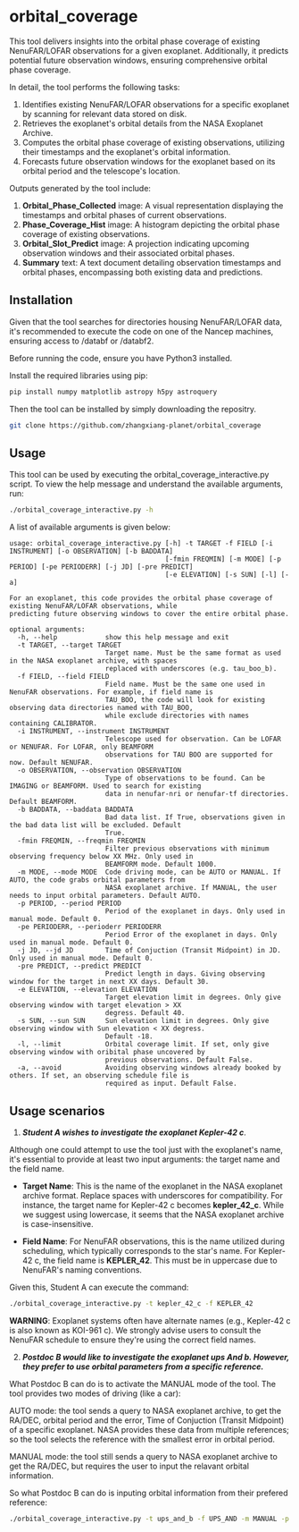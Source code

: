 # orbital_coverage

This tool delivers insights into the orbital phase coverage of existing NenuFAR/LOFAR observations for a given exoplanet. Additionally, it predicts potential future observation windows, ensuring comprehensive orbital phase coverage.

In detail, the tool performs the following tasks:

1. Identifies existing NenuFAR/LOFAR observations for a specific exoplanet by scanning for relevant data stored on disk.
2. Retrieves the exoplanet's orbital details from the NASA Exoplanet Archive.
3. Computes the orbital phase coverage of existing observations, utilizing their timestamps and the exoplanet's orbital information.
4. Forecasts future observation windows for the exoplanet based on its orbital period and the telescope's location.

Outputs generated by the tool include:

1. **Orbital_Phase_Collected** image: A visual representation displaying the timestamps and orbital phases of current observations.
2. **Phase_Coverage_Hist** image: A histogram depicting the orbital phase coverage of existing observations.
3. **Orbital_Slot_Predict** image: A projection indicating upcoming observation windows and their associated orbital phases.
4. **Summary** text: A text document detailing observation timestamps and orbital phases, encompassing both existing data and predictions.


## Installation
Given that the tool searches for directories housing NenuFAR/LOFAR data, it's recommended to execute the code on one of the Nancep machines, ensuring access to /databf or /databf2.

Before running the code, ensure you have Python3 installed.

Install the required libraries using pip:

```bash
pip install numpy matplotlib astropy h5py astroquery
```

Then the tool can be installed by simply downloading the repositry.

```bash
git clone https://github.com/zhangxiang-planet/orbital_coverage
```

## Usage

This tool can be used by executing the orbital_coverage_interactive.py script. To view the help message and understand the available arguments, run: 

```bash
./orbital_coverage_interactive.py -h
```

A list of available arguments is given below:

```
usage: orbital_coverage_interactive.py [-h] -t TARGET -f FIELD [-i INSTRUMENT] [-o OBSERVATION] [-b BADDATA]
                                       [-fmin FREQMIN] [-m MODE] [-p PERIOD] [-pe PERIODERR] [-j JD] [-pre PREDICT]
                                       [-e ELEVATION] [-s SUN] [-l] [-a]

For an exoplanet, this code provides the orbital phase coverage of existing NenuFAR/LOFAR observations, while
predicting future observing windows to cover the entire orbital phase.

optional arguments:
  -h, --help            show this help message and exit
  -t TARGET, --target TARGET
                        Target name. Must be the same format as used in the NASA exoplanet archive, with spaces
                        replaced with underscores (e.g. tau_boo_b).
  -f FIELD, --field FIELD
                        Field name. Must be the same one used in NenuFAR observations. For example, if field name is
                        TAU_BOO, the code will look for existing observing data directories named with TAU_BOO,
                        while exclude directories with names containing CALIBRATOR.
  -i INSTRUMENT, --instrument INSTRUMENT
                        Telescope used for observation. Can be LOFAR or NENUFAR. For LOFAR, only BEAMFORM
                        observations for TAU BOO are supported for now. Default NENUFAR.
  -o OBSERVATION, --observation OBSERVATION
                        Type of observations to be found. Can be IMAGING or BEAMFORM. Used to search for existing
                        data in nenufar-nri or nenufar-tf directories. Default BEAMFORM.
  -b BADDATA, --baddata BADDATA
                        Bad data list. If True, observations given in the bad data list will be excluded. Default
                        True.
  -fmin FREQMIN, --freqmin FREQMIN
                        Filter previous observations with minimum observing frequency below XX MHz. Only used in
                        BEAMFORM mode. Default 1000.
  -m MODE, --mode MODE  Code driving mode, can be AUTO or MANUAL. If AUTO, the code grabs orbital parameters from
                        NASA exoplanet archive. If MANUAL, the user needs to input orbital parameters. Default AUTO.
  -p PERIOD, --period PERIOD
                        Period of the exoplanet in days. Only used in manual mode. Default 0.
  -pe PERIODERR, --perioderr PERIODERR
                        Period Error of the exoplanet in days. Only used in manual mode. Default 0.
  -j JD, --jd JD        Time of Conjuction (Transit Midpoint) in JD. Only used in manual mode. Default 0.
  -pre PREDICT, --predict PREDICT
                        Predict length in days. Giving observing window for the target in next XX days. Default 30.
  -e ELEVATION, --elevation ELEVATION
                        Target elevation limit in degrees. Only give observing window with target elevation > XX
                        degress. Default 40.
  -s SUN, --sun SUN     Sun elevation limit in degrees. Only give observing window with Sun elevation < XX degress.
                        Default -18.
  -l, --limit           Orbital coverage limit. If set, only give observing window with oribital phase uncovered by
                        previous observations. Default False.
  -a, --avoid           Avoiding observing windows already booked by others. If set, an observing schedule file is
                        required as input. Default False.
```

## Usage scenarios

1. ***Student A wishes to investigate the exoplanet Kepler-42 c***.

Although one could attempt to use the tool just with the exoplanet's name, it's essential to provide at least two input arguments: the target name and the field name.

- **Target Name**: This is the name of the exoplanet in the NASA exoplanet archive format. Replace spaces with underscores for compatibility. For instance, the target name for Kepler-42 c becomes **kepler_42_c**. While we suggest using lowercase, it seems that the NASA exoplanet archive is case-insensitive.

- **Field Name**: For NenuFAR observations, this is the name utilized during scheduling, which typically corresponds to the star's name. For Kepler-42 c, the field name is **KEPLER_42**. This must be in uppercase due to NenuFAR's naming conventions.

Given this, Student A can execute the command:

```bash
./orbital_coverage_interactive.py -t kepler_42_c -f KEPLER_42
```

**WARNING**: Exoplanet systems often have alternate names (e.g., Kepler-42 c is also known as KOI-961 c). We strongly advise users to consult the NenuFAR schedule to ensure they're using the correct field names.

2. ***Postdoc B would like to investigate the exoplanet ups And b. However, they prefer to use orbital parameters from a specific reference.***

What Postdoc B can do is to activate the MANUAL mode of the tool. The tool provides two modes of driving (like a car):

AUTO mode: the tool sends a query to NASA exoplanet archive, to get the RA/DEC, orbital period and the error, Time of Conjuction (Transit Midpoint) of a specific exoplanet. NASA provides these data from multiple references; so the tool selects the reference with the smallest error in orbital period.

MANUAL mode: the tool still sends a query to NASA exoplanet archive to get the RA/DEC, but requires the user to input the relavant orbital information.

So what Postdoc B can do is inputing orbital information from their prefered reference:

```bash
./orbital_coverage_interactive.py -t ups_and_b -f UPS_AND -m MANUAL -p 4.617033 -pe 0.000023 -j 2450005.368
```

